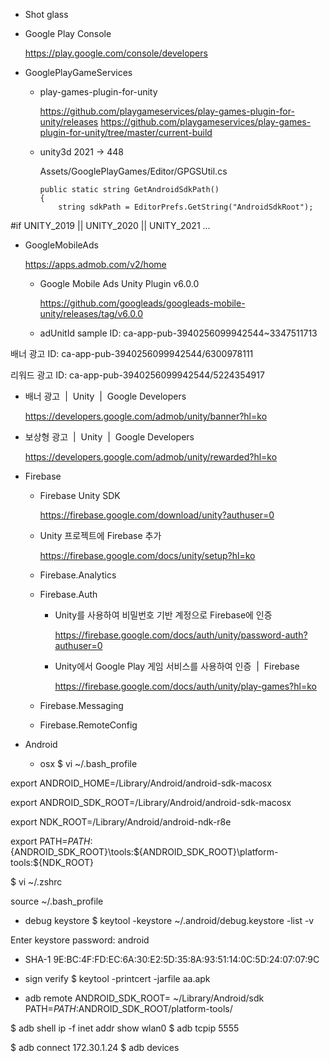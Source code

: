 - Shot glass


- Google Play Console

  https://play.google.com/console/developers



- GooglePlayGameServices
  - play-games-plugin-for-unity

    https://github.com/playgameservices/play-games-plugin-for-unity/releases
    https://github.com/playgameservices/play-games-plugin-for-unity/tree/master/current-build

  - unity3d 2021 -> 448

    Assets/GooglePlayGames/Editor/GPGSUtil.cs

        public static string GetAndroidSdkPath()
        {
            string sdkPath = EditorPrefs.GetString("AndroidSdkRoot");
#if UNITY_2019 || UNITY_2020 || UNITY_2021
            ...




- GoogleMobileAds

  https://apps.admob.com/v2/home

  - Google Mobile Ads Unity Plugin v6.0.0

    https://github.com/googleads/googleads-mobile-unity/releases/tag/v6.0.0

  - adUnitId
sample ID: ca-app-pub-3940256099942544~3347511713

배너 광고 ID: ca-app-pub-3940256099942544/6300978111

리워드 광고 ID: ca-app-pub-3940256099942544/5224354917



  - 배너 광고  |  Unity  |  Google Developers

    https://developers.google.com/admob/unity/banner?hl=ko

  - 보상형 광고  |  Unity  |  Google Developers

    https://developers.google.com/admob/unity/rewarded?hl=ko


- Firebase

  - Firebase Unity SDK

    https://firebase.google.com/download/unity?authuser=0

  - Unity 프로젝트에 Firebase 추가

    https://firebase.google.com/docs/unity/setup?hl=ko


  - Firebase.Analytics

  - Firebase.Auth
    - Unity를 사용하여 비밀번호 기반 계정으로 Firebase에 인증

      https://firebase.google.com/docs/auth/unity/password-auth?authuser=0

    - Unity에서 Google Play 게임 서비스를 사용하여 인증  |  Firebase

      https://firebase.google.com/docs/auth/unity/play-games?hl=ko

  - Firebase.Messaging
  - Firebase.RemoteConfig





- Android
  - osx
  $ vi ~/.bash_profile

export ANDROID_HOME=/Library/Android/android-sdk-macosx

export ANDROID_SDK_ROOT=/Library/Android/android-sdk-macosx

export NDK_ROOT=/Library/Android/android-ndk-r8e

export PATH=${PATH}:${ANDROID_SDK_ROOT}\tools:${ANDROID_SDK_ROOT}\platform-tools:${NDK_ROOT}


  $ vi ~/.zshrc

source ~/.bash_profile



  - debug keystore
$ keytool -keystore ~/.android/debug.keystore -list -v

Enter keystore password:  android


  - SHA-1
9E:BC:4F:FD:EC:6A:30:E2:5D:35:8A:93:51:14:0C:5D:24:07:07:9C


  - sign verify
$ keytool -printcert -jarfile aa.apk  

  - adb remote
ANDROID_SDK_ROOT= ~/Library/Android/sdk
PATH=$PATH:$ANDROID_SDK_ROOT/platform-tools/

  $ adb shell ip -f inet addr show wlan0
  $ adb tcpip 5555

  $ adb connect 172.30.1.24
  $ adb devices
